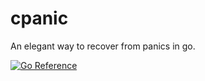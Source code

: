 # cpanic

An elegant way to recover from panics in go.

[![Go Reference](https://pkg.go.dev/badge/github.com/demosdemon/cpanic.svg)](https://pkg.go.dev/github.com/demosdemon/cpanic)
